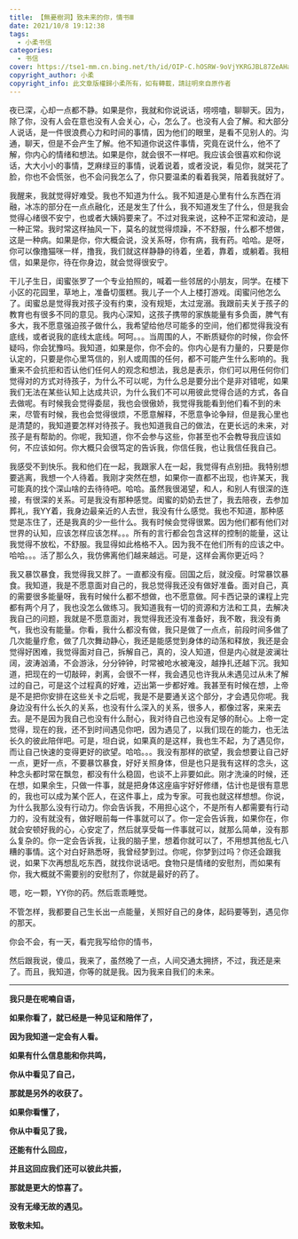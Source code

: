 ```yaml
---
title: 【無憂樹洞】致未来的你，情书Ⅲ
date: 2021/10/8 19:12:38
tags:
  - 小柔书信
categories:
  - 书信
cover: https://tse1-mm.cn.bing.net/th/id/OIP-C.hOSRW-9oVjYKRGJBL87ZeAHaLK?pid=ImgDet&rs=1
copyright_author: 小柔
copyright_info: 此文章版權歸小柔所有，如有轉載，請註明來自原作者
---
```


夜已深，心却一点都不静。如果是你，我就和你说说话，唠唠嗑，聊聊天。因为，除了你，没有人会在意也没有人会关心，心，怎么了。也没有人会了解。和大部分人说话，是一件很浪费心力和时间的事情，因为他们的眼里，是看不见别人的。沟通，聊天，但是不会产生了解。他不知道你说这件事情，究竟在说什么，他不了解，你内心的情绪和想法。如果是你，就会很不一样吧。我应该会很喜欢和你说话，大大小小的事情，芝麻绿豆的事情，说着说着，或者没说，看见你，就哭花了脸，你也不会慌张，也不会问我怎么了，你只要温柔的看着我哭，陪着我就好了。

我醒来，我就觉得好难受。我也不知道为什么。我不知道是心里有什么东西在消融，冰冻的部分在一点点融化，还是发生了什么，我不知道发生了什么，但是我会觉得心绪很不安宁，也或者大姨妈要来了。不过对我来说，这种不正常和波动，是一种正常。我时常这样抽风一下，莫名的就觉得烦躁，不不舒服，什么都不想做，这是一种病。如果是你，你大概会说，没关系呀，你有病，我有药。哈哈。是呀，你可以像撸猫咪一样，撸我，我们就这样静静的待着，坐着，靠着，或躺着。我相信，如果是你，待在你身边，就会觉得很安宁。

干儿子生日，闺蜜张罗了一个专业拍照的，喊着一些邻居的小朋友，同学。在楼下小区的花园里，草地上，准备切蛋糕。我儿子一个人上楼打游戏。闺蜜问他怎么了。闺蜜总是觉得我对孩子没有约束，没有规矩，太过宠溺。我跟前夫关于孩子的教育也有很多不同的意见。我内心深知，这孩子携带的家族能量有多负面，脾气有多大，我不愿意强迫孩子做什么，我希望给他尽可能多的空间，他们都觉得我没有底线，或者说我的底线太底线。呵呵。。。当周围的人，不断质疑你的时候，你会怀疑吗，你会犹豫吗。我知道，如果是你，你不会的。你内心是有力量的，只要是你认定的，只要是你心里笃信的，别人或周围的任何，都不可能产生什么影响的。我重来不会抗拒和否认他们任何人的观念和想法，我总是表示，你们可以用任何你们觉得对的方式对待孩子，为什么不可以呢，为什么总是要分出个是非对错呢，如果我们无法在某些认知上达成共识，为什么我们不可以用彼此觉得合适的方式，各自去做呢。有时候我会觉得委屈，我也会很傲娇，我觉得我能看到他们看不到的未来，尽管有时候，我也会觉得很烦，不愿意解释，不愿意争论争辩，但是我心里也是清楚的，我知道要怎样对待孩子。我也知道我自己的做法，在更长远的未来，对孩子是有帮助的。你呢，我知道，你不会参与这些，你甚至也不会教导我应该如何，不应该如何。你大概只会很笃定的告诉我，你信任我，也让我信任我自己。

我感受不到快乐。我和他们在一起，我跟家人在一起，我觉得有点别扭。我特别想要逃离，我想一个人待着。我刚才突然在想，如果你一直都不出现，也许某天，我可能真的找个深山啥的去待待吧。哈哈。虽然我很渴望，和人，和别人有很深的连接，有很深的关系。可是我没有那种感觉。闺蜜的奶奶去世了，我去陪夜，去参加葬礼，我YY着，我身边最亲近的人去世，我没有什么感觉。我也不知道，那种感觉是冻住了，还是我真的少一些什么。我有时候会觉得很累。因为他们都有他们对世界的认知，应该怎样应该怎样。。。所有的言行都会包含这样的控制的能量，这让我觉得不放松，不舒服。我显得如此格格不入。因为我不在他们所有的应该之中。哈哈。。。活了那么久，我仿佛离他们越来越远。可是，这样会离你更近吗？

我又暴饮暴食，我觉得我又胖了。一直都没有瘦。回国之后，就没瘦。时常暴饮暴食。我知道，我是不愿意面对自己的，我总觉得我还没有做好准备。面对自己，真的需要很多能量呀，我有时候什么都不想做，也不愿意做。阿卡西记录的课程上完都有两个月了，我也没怎么做练习。我知道我有一切的资源和方法和工具，去解决我自己的问题，我就是不愿意面对，我觉得我还没有准备好，我不敢，我没有勇气，我也没有能量。你看，我什么都没有做，我只是做了一点点，前段时间多做了几次能量疗愈，做了几次舞动静心，我还是能感觉到身体的动荡和释放，我还是会觉得好困难，我觉得面对自己，拆解自己，真的，没人知道，但是内心就是波澜壮阔，波涛汹涌，不会游泳，分分钟钟，时常被呛水被淹没，越挣扎还越下沉。我知道，把现在的一切敲碎，剥离，会很不一样，我会遇见也许我从未遇见过从未了解过的自己，可是这个过程真的好难，迈出第一步都好难。我甚至有时候在想，上帝是不是把你安排在这些关卡之后呢，我是不是要通关这个部分，才会遇见你呢。我身边没有什么长久的关系，也没有什么深入的关系，很多人，都像过客，来来去去。是不是因为我自己也没有什么耐心，我对待自己也没有足够的耐心。上帝一定觉得，现在的我，还不到时间遇见你吧，因为遇见了，以我们现在的能力，也无法长久的彼此陪伴吧。可是，坦白说，如果真的是这样，我也生不起，为了遇见你，而让自己快速的变得更好的欲望。哈哈。。。我没有那样的欲望，我会想要让自己好一点，更好一点，不要暴饮暴食，好好关照身体，但是也只是我有这样的念头，这种念头都时常在飘忽，都没有什么稳固，也谈不上非要如此。刚才洗澡的时候，还在想，如果余生，只做一件事，就是把身体这座庙宇好好修缮，估计也是很有意思的，我也可以成为某个匠人，在这件事上，成为专家。可我也就这样想想。你说，为什么我那么没有行动力。你会告诉我，不用担心这个，不是所有人都需要有行动力的，没有就没有，做好眼前每一件事就可以了。你一定会告诉我，如果你在，你就会安顿好我的心，心安定了，然后就享受每一件事就可以，就那么简单，没有那么复杂的。你一定会告诉我，让我的脑子里，想着你就可以了，不用想其他乱七八糟的事情。这个对白好熟悉呀，我曾经梦到过。你呢，你梦到过吗？你还会跟我说，如果下次再想乱吃东西，就找你说话吧。食物只是情绪的安慰剂，而如果有你，我大概就不需要别的安慰剂了，你就是最好的药了。

嗯，吃一颗，YY你的药。然后乖乖睡觉。

不管怎样，我都要自己生长出一点能量，关照好自己的身体，起码要等到，遇见你的那天。

你会不会，有一天，看完我写给你的情书，

然后跟我说，傻瓜，我来了，虽然晚了一点，人间交通太拥挤，不过，我还是来了。而且，我知道，你等的就是我。因为我来自我们的未来。

---
**我只是在呢喃自语，**

**如果你看了，就已经是一种见证和陪伴了，**

**因为我知道一定会有人看。**

**如果有什么信息能和你共鸣，**

**你从中看见了自己，**

**那就是另外的收获了。**

**如果你看懂了，**

**你从中看见了我，**

**还能有什么回应，**

**并且这回应我们还可以彼此共振，**

**那就是更大的惊喜了。**

**没有无缘无故的遇见。**

**致敬未知。**